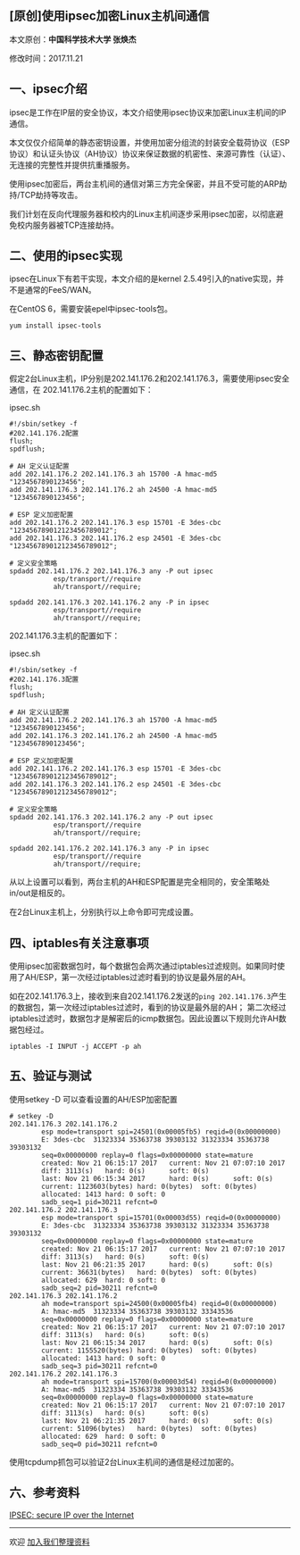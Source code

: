 ## [原创]使用ipsec加密Linux主机间通信

本文原创：**中国科学技术大学 张焕杰**

修改时间：2017.11.21

## 一、ipsec介绍

ipsec是工作在IP层的安全协议，本文介绍使用ipsec协议来加密Linux主机间的IP通信。

本文仅仅介绍简单的静态密钥设置，并使用加密分组流的封装安全载荷协议（ESP协议）和认证头协议（AH协议）协议来保证数据的机密性、来源可靠性（认证）、无连接的完整性并提供抗重播服务。

使用ipsec加密后，两台主机间的通信对第三方完全保密，并且不受可能的ARP劫持/TCP劫持等攻击。

我们计划在反向代理服务器和校内的Linux主机间逐步采用ipsec加密，以彻底避免校内服务器被TCP连接劫持。

## 二、使用的ipsec实现

ipsec在Linux下有若干实现，本文介绍的是kernel 2.5.49引入的native实现，并不是通常的FeeS/WAN。

在CentOS 6，需要安装epel中ipsec-tools包。
```
yum install ipsec-tools
```

## 三、静态密钥配置

假定2台Linux主机，IP分别是202.141.176.2和202.141.176.3，需要使用ipsec安全通信，在
202.141.176.2主机的配置如下：

ipsec.sh
````
#!/sbin/setkey -f
#202.141.176.2配置
flush;
spdflush;

# AH 定义认证配置
add 202.141.176.2 202.141.176.3 ah 15700 -A hmac-md5 "1234567890123456";
add 202.141.176.3 202.141.176.2 ah 24500 -A hmac-md5 "1234567890123456";

# ESP 定义加密配置
add 202.141.176.2 202.141.176.3 esp 15701 -E 3des-cbc "123456789012123456789012";
add 202.141.176.3 202.141.176.2 esp 24501 -E 3des-cbc "123456789012123456789012";

# 定义安全策略
spdadd 202.141.176.2 202.141.176.3 any -P out ipsec
           esp/transport//require
           ah/transport//require;

spdadd 202.141.176.3 202.141.176.2 any -P in ipsec
           esp/transport//require
           ah/transport//require;
````

202.141.176.3主机的配置如下：

ipsec.sh
````
#!/sbin/setkey -f
#202.141.176.3配置
flush;
spdflush;

# AH 定义认证配置
add 202.141.176.2 202.141.176.3 ah 15700 -A hmac-md5 "1234567890123456";
add 202.141.176.3 202.141.176.2 ah 24500 -A hmac-md5 "1234567890123456";

# ESP 定义加密配置
add 202.141.176.2 202.141.176.3 esp 15701 -E 3des-cbc "123456789012123456789012";
add 202.141.176.3 202.141.176.2 esp 24501 -E 3des-cbc "123456789012123456789012";

# 定义安全策略
spdadd 202.141.176.3 202.141.176.2 any -P out ipsec
           esp/transport//require
           ah/transport//require;

spdadd 202.141.176.2 202.141.176.3 any -P in ipsec
           esp/transport//require
           ah/transport//require;
````

从以上设置可以看到，两台主机的AH和ESP配置是完全相同的，安全策略处 in/out是相反的。

在2台Linux主机上，分别执行以上命令即可完成设置。

## 四、iptables有关注意事项

使用ipsec加密数据包时，每个数据包会两次通过iptables过滤规则。如果同时使用了AH/ESP，第一次经过iptables过滤时看到的协议是最外层的AH。

如在202.141.176.3上，接收到来自202.141.176.2发送的`ping 202.141.176.3`产生的数据包，第一次经过iptables过滤时，看到的协议是最外层的AH；
第二次经过iptables过滤时，数据包才是解密后的icmp数据包。因此设置以下规则允许AH数据包经过。
```
iptables -I INPUT -j ACCEPT -p ah
```

## 五、验证与测试

使用setkey -D 可以查看设置的AH/ESP加密配置
````
# setkey -D
202.141.176.3 202.141.176.2
        esp mode=transport spi=24501(0x00005fb5) reqid=0(0x00000000)
        E: 3des-cbc  31323334 35363738 39303132 31323334 35363738 39303132
        seq=0x00000000 replay=0 flags=0x00000000 state=mature
        created: Nov 21 06:15:17 2017   current: Nov 21 07:07:10 2017
        diff: 3113(s)   hard: 0(s)      soft: 0(s)
        last: Nov 21 06:15:34 2017      hard: 0(s)      soft: 0(s)
        current: 1123603(bytes) hard: 0(bytes)  soft: 0(bytes)
        allocated: 1413 hard: 0 soft: 0
        sadb_seq=1 pid=30211 refcnt=0
202.141.176.2 202.141.176.3
        esp mode=transport spi=15701(0x00003d55) reqid=0(0x00000000)
        E: 3des-cbc  31323334 35363738 39303132 31323334 35363738 39303132
        seq=0x00000000 replay=0 flags=0x00000000 state=mature
        created: Nov 21 06:15:17 2017   current: Nov 21 07:07:10 2017
        diff: 3113(s)   hard: 0(s)      soft: 0(s)
        last: Nov 21 06:21:35 2017      hard: 0(s)      soft: 0(s)
        current: 36631(bytes)   hard: 0(bytes)  soft: 0(bytes)
        allocated: 629  hard: 0 soft: 0
        sadb_seq=2 pid=30211 refcnt=0
202.141.176.3 202.141.176.2
        ah mode=transport spi=24500(0x00005fb4) reqid=0(0x00000000)
        A: hmac-md5  31323334 35363738 39303132 33343536
        seq=0x00000000 replay=0 flags=0x00000000 state=mature
        created: Nov 21 06:15:17 2017   current: Nov 21 07:07:10 2017
        diff: 3113(s)   hard: 0(s)      soft: 0(s)
        last: Nov 21 06:15:34 2017      hard: 0(s)      soft: 0(s)
        current: 1155520(bytes) hard: 0(bytes)  soft: 0(bytes)
        allocated: 1413 hard: 0 soft: 0
        sadb_seq=3 pid=30211 refcnt=0
202.141.176.2 202.141.176.3
        ah mode=transport spi=15700(0x00003d54) reqid=0(0x00000000)
        A: hmac-md5  31323334 35363738 39303132 33343536
        seq=0x00000000 replay=0 flags=0x00000000 state=mature
        created: Nov 21 06:15:17 2017   current: Nov 21 07:07:10 2017
        diff: 3113(s)   hard: 0(s)      soft: 0(s)
        last: Nov 21 06:21:35 2017      hard: 0(s)      soft: 0(s)
        current: 51096(bytes)   hard: 0(bytes)  soft: 0(bytes)
        allocated: 629  hard: 0 soft: 0
        sadb_seq=0 pid=30211 refcnt=0
````

使用tcpdump抓包可以验证2台Linux主机间的通信是经过加密的。

## 六、参考资料

[IPSEC: secure IP over the Internet](http://lartc.org/howto/lartc.ipsec.html)


***
欢迎 [加入我们整理资料](https://github.com/bg6cq/ITTS)
